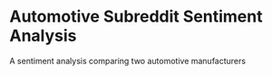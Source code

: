 # Automotive Subreddit Sentiment Analysis
A sentiment analysis comparing two automotive manufacturers
